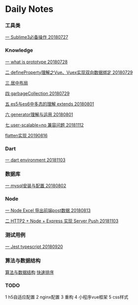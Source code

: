 # Daily Notes

### 工具类
[一 Sublime3必备操作 20180727](https://github.com/wanwusangzhi/WebStudy/blob/master/note/tools/sublime.md)

### Knowledge
[一 what is prototype 20180728](https://github.com/wanwusangzhi/WebStudy/blob/master/note/base_knowledge/prototype.md)

[二 defineProperty理解之Vue、Vuex实现双向数据绑定 20180729](https://github.com/wanwusangzhi/WebStudy/blob/master/note/base_knowledge/defineProperty.md)

[三 居中布局](https://github.com/wanwusangzhi/WebStudy/blob/master/note/base_knowledge/center.md)

[四 garbageCollection 20180729](https://github.com/wanwusangzhi/WebStudy/blob/master/note/base_knowledge/garbageCollection.md)

[五 es5与es6中多态的理解 extends 20180801](https://github.com/wanwusangzhi/WebStudy/blob/master/note/base_knowledge/extends.md)

[六 generator理解与运用 20180801](https://github.com/wanwusangzhi/WebStudy/blob/master/note/base_knowledge/generator.md)

[七 user-scalable=no 兼容问题 20181112](https://github.com/wanwusangzhi/WebStudy/blob/master/note/base_knowledge/userScalable.md)

[flatten实现 20190816](https://github.com/wanwusangzhi/WebStudy/blob/master/note/base_knowledge/flatten.md)

### Dart
[一 dart environment 20181103](https://github.com/wanwusangzhi/WebStudy/blob/master/note/dart/dart.md)

### 数据库
[一 mysql安装与配置 20180802](https://github.com/wanwusangzhi/WebStudy/blob/master/note/database/mysql.md)

### Node
[一 Node Excel 导出前端post数据 20180813](https://github.com/wanwusangzhi/WebStudy/blob/master/note/node/node-excel-export.md)

[二 HTTP2 + Node + Express 实现 Server Push 20181103](https://github.com/wanwusangzhi/WebStudy/blob/master/note/node/http2-node-express.md)

### 测试用例
[一 Jest typescript 20180920](https://github.com/wanwusangzhi/WebStudy/blob/master/dayTest/jest-typescript)

### 算法与数据结构
[算法与数据结构](https://github.com/wanwusangzhi/WebStudy/blob/master/note/algorithm/index.md)
[快速排序](https://github.com/wanwusangzhi/WebStudy/blob/master/note/algorithm/quicksort.md)


### TODO
1	h5自适应配置
2	nginx配置
3	重构
4	小程序vue框架
5	css样式